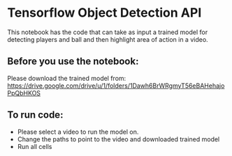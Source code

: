 
# Tensorflow Object Detection API
This notebook has the code that can take as input a trained model for detecting players and ball and then highlight area of action in a video.

## Before you use the notebook:
Please download the trained model from:
https://drive.google.com/drive/u/1/folders/1Dawh6BrWRgmyT56eBAHehajoPpQbHKOS

## To run code:
* Please select a video to run the model on.
* Change the paths to point to the video and downloaded trained model
* Run all cells

